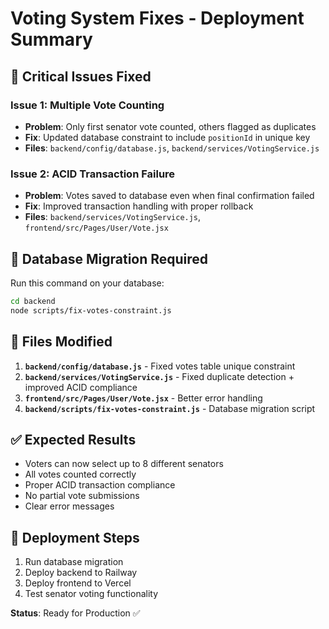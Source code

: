 # Voting System Fixes - Deployment Summary

## 🚨 Critical Issues Fixed

### **Issue 1: Multiple Vote Counting**
- **Problem**: Only first senator vote counted, others flagged as duplicates
- **Fix**: Updated database constraint to include `positionId` in unique key
- **Files**: `backend/config/database.js`, `backend/services/VotingService.js`

### **Issue 2: ACID Transaction Failure**
- **Problem**: Votes saved to database even when final confirmation failed
- **Fix**: Improved transaction handling with proper rollback
- **Files**: `backend/services/VotingService.js`, `frontend/src/Pages/User/Vote.jsx`

## 🔧 Database Migration Required

Run this command on your database:
```bash
cd backend
node scripts/fix-votes-constraint.js
```

## 📁 Files Modified

1. **`backend/config/database.js`** - Fixed votes table unique constraint
2. **`backend/services/VotingService.js`** - Fixed duplicate detection + improved ACID compliance
3. **`frontend/src/Pages/User/Vote.jsx`** - Better error handling
4. **`backend/scripts/fix-votes-constraint.js`** - Database migration script

## ✅ Expected Results

- Voters can now select up to 8 different senators
- All votes counted correctly
- Proper ACID transaction compliance
- No partial vote submissions
- Clear error messages

## 🚀 Deployment Steps

1. Run database migration
2. Deploy backend to Railway
3. Deploy frontend to Vercel
4. Test senator voting functionality

**Status**: Ready for Production ✅ 